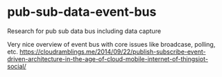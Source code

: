 # pub-sub-data-event-bus
Research for pub sub data bus including data capture


Very nice overview of event bus with core issues like broadcase, polling, etc. https://cloudramblings.me/2014/09/22/publish-subscribe-event-driven-architecture-in-the-age-of-cloud-mobile-internet-of-thingsiot-social/


